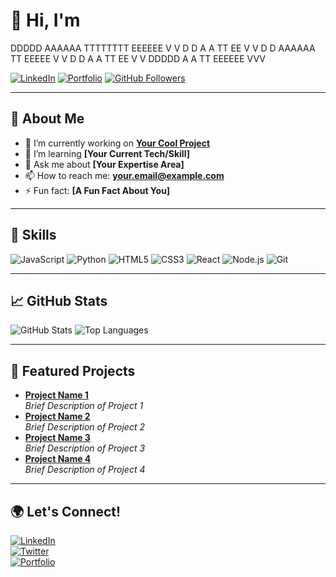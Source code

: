 # 👋 Hi, I'm  
 DDDDD      AAAAAA    TTTTTTTT   EEEEEE    V     V
 D    D     A    A       TT      EE        V     V
 D    D     AAAAAA       TT      EEEEE     V     V
 D    D     A    A       TT      EE         V   V
 DDDDD      A    A       TT      EEEEEE      VVV


[![LinkedIn](https://img.shields.io/badge/-LinkedIn-blue?style=flat&logo=LinkedIn&logoColor=white&link=https://www.linkedin.com/in/yourusername)](https://www.linkedin.com/in/yourusername)
[![Portfolio](https://img.shields.io/badge/-Portfolio-black?style=flat&logo=web&logoColor=white&link=https://yourportfolio.com)](https://yourportfolio.com)
[![GitHub Followers](https://img.shields.io/github/followers/yourusername?label=Follow%20Me&style=social)](https://github.com/yourusername)

---

## 💼 About Me
- 🔭 I’m currently working on **[Your Cool Project](https://github.com/yourusername/yourproject)**
- 🌱 I’m learning **[Your Current Tech/Skill]**
- 💬 Ask me about **[Your Expertise Area]**
- 📫 How to reach me: **[your.email@example.com](mailto:your.email@example.com)**
- ⚡ Fun fact: **[A Fun Fact About You]**

---

## 🚀 Skills
![JavaScript](https://img.shields.io/badge/-JavaScript-black?style=flat&logo=javascript)
![Python](https://img.shields.io/badge/-Python-black?style=flat&logo=python)
![HTML5](https://img.shields.io/badge/-HTML5-black?style=flat&logo=html5)
![CSS3](https://img.shields.io/badge/-CSS3-black?style=flat&logo=css3)
![React](https://img.shields.io/badge/-React-black?style=flat&logo=react)
![Node.js](https://img.shields.io/badge/-Node.js-black?style=flat&logo=node.js)
![Git](https://img.shields.io/badge/-Git-black?style=flat&logo=git)

---

## 📈 GitHub Stats
![GitHub Stats](https://github-readme-stats.vercel.app/api?username=datev-araboghlian&show_icons=true&hide_title=true&count_private=true&theme=radical)
![Top Languages](https://github-readme-stats.vercel.app/api/top-langs/?username=datev-araboghlian&layout=compact&theme=radical)

---

## 🔖 Featured Projects
- [**Project Name 1**](https://github.com/datev-araboghlian/project1)  
  _Brief Description of Project 1_
- [**Project Name 2**](https://github.com/datev-araboghlian/project2)  
  _Brief Description of Project 2_
- [**Project Name 3**](https://github.com/datev-araboghlian/project3)  
  _Brief Description of Project 3_
- [**Project Name 4**](https://github.com/datev-araboghlian/project4)  
  _Brief Description of Project 4_

---

## 🌍 Let's Connect!
[![LinkedIn](https://img.shields.io/badge/-LinkedIn-blue?style=flat&logo=LinkedIn&logoColor=white&link=https://www.linkedin.com/in/yourusername)](https://www.linkedin.com/in/yourusername)  
[![Twitter](https://img.shields.io/badge/-Twitter-blue?style=flat&logo=Twitter&logoColor=white&link=https://twitter.com/yourusername)](https://twitter.com/yourusername)  
[![Portfolio](https://img.shields.io/badge/-Portfolio-black?style=flat&logo=web&logoColor=white&link=https://yourportfolio.com)](https://yourportfolio.com)
